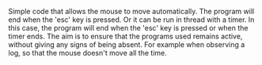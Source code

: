 Simple code that allows the mouse to move automatically.
The program will end when the 'esc' key is pressed.
Or it can be run in thread with a timer. In this case, the program will end when the 'esc' key is pressed or when the timer ends.
The aim is to ensure that the programs used remains active, without giving any signs of being absent.
For example when observing a log, so that the mouse doesn't move all the time. 
